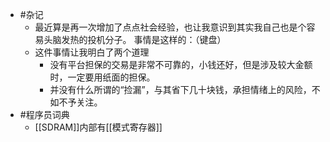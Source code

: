 - #杂记
	- 最近算是再一次增加了点点社会经验，也让我意识到其实我自己也是个容易头脑发热的投机分子。
	  事情是这样的：（键盘）
	- 这件事情让我明白了两个道理
		- 没有平台担保的交易是非常不可靠的，小钱还好，但是涉及较大金额时，一定要用纸面的担保。
		- 并没有什么所谓的“捡漏”，与其省下几十块钱，承担情绪上的风险，不如不予关注。
- #程序员词典
	- [[SDRAM]]内部有[[模式寄存器]]